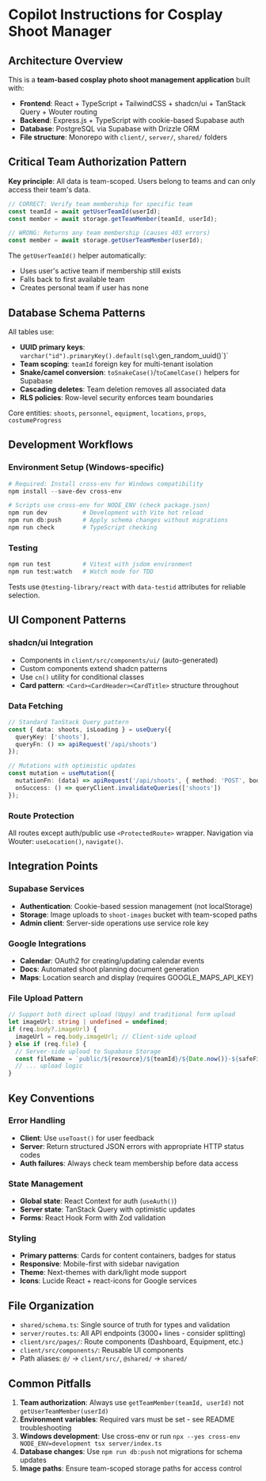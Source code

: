 # Copilot Instructions for Cosplay Shoot Manager

## Architecture Overview

This is a **team-based cosplay photo shoot management application** built with:
- **Frontend**: React + TypeScript + TailwindCSS + shadcn/ui + TanStack Query + Wouter routing
- **Backend**: Express.js + TypeScript with cookie-based Supabase auth
- **Database**: PostgreSQL via Supabase with Drizzle ORM
- **File structure**: Monorepo with `client/`, `server/`, `shared/` folders

## Critical Team Authorization Pattern

**Key principle**: All data is team-scoped. Users belong to teams and can only access their team's data.

```typescript
// CORRECT: Verify team membership for specific team
const teamId = await getUserTeamId(userId);
const member = await storage.getTeamMember(teamId, userId);

// WRONG: Returns any team membership (causes 403 errors)
const member = await storage.getUserTeamMember(userId);
```

The `getUserTeamId()` helper automatically:
- Uses user's active team if membership still exists
- Falls back to first available team
- Creates personal team if user has none

## Database Schema Patterns

All tables use:
- **UUID primary keys**: `varchar("id").primaryKey().default(sql\`gen_random_uuid()\`)`
- **Team scoping**: `teamId` foreign key for multi-tenant isolation
- **Snake/camel conversion**: `toSnakeCase()`/`toCamelCase()` helpers for Supabase
- **Cascading deletes**: Team deletion removes all associated data
- **RLS policies**: Row-level security enforces team boundaries

Core entities: `shoots`, `personnel`, `equipment`, `locations`, `props`, `costumeProgress`

## Development Workflows

### Environment Setup (Windows-specific)
```powershell
# Required: Install cross-env for Windows compatibility
npm install --save-dev cross-env

# Scripts use cross-env for NODE_ENV (check package.json)
npm run dev          # Development with Vite hot reload
npm run db:push      # Apply schema changes without migrations
npm run check        # TypeScript checking
```

### Testing
```bash
npm run test         # Vitest with jsdom environment
npm run test:watch   # Watch mode for TDD
```

Tests use `@testing-library/react` with `data-testid` attributes for reliable selection.

## UI Component Patterns

### shadcn/ui Integration
- Components in `client/src/components/ui/` (auto-generated)
- Custom components extend shadcn patterns
- Use `cn()` utility for conditional classes
- **Card pattern**: `<Card><CardHeader><CardTitle>` structure throughout

### Data Fetching
```typescript
// Standard TanStack Query pattern
const { data: shoots, isLoading } = useQuery({
  queryKey: ['shoots'],
  queryFn: () => apiRequest('/api/shoots')
});

// Mutations with optimistic updates
const mutation = useMutation({
  mutationFn: (data) => apiRequest('/api/shoots', { method: 'POST', body: data }),
  onSuccess: () => queryClient.invalidateQueries(['shoots'])
});
```

### Route Protection
All routes except auth/public use `<ProtectedRoute>` wrapper. Navigation via Wouter: `useLocation()`, `navigate()`.

## Integration Points

### Supabase Services
- **Authentication**: Cookie-based session management (not localStorage)
- **Storage**: Image uploads to `shoot-images` bucket with team-scoped paths
- **Admin client**: Server-side operations use service role key

### Google Integrations
- **Calendar**: OAuth2 for creating/updating calendar events
- **Docs**: Automated shoot planning document generation
- **Maps**: Location search and display (requires GOOGLE_MAPS_API_KEY)

### File Upload Pattern
```typescript
// Support both direct upload (Uppy) and traditional form upload
let imageUrl: string | undefined = undefined;
if (req.body?.imageUrl) {
  imageUrl = req.body.imageUrl; // Client-side upload
} else if (req.file) {
  // Server-side upload to Supabase Storage
  const fileName = `public/${resource}/${teamId}/${Date.now()}-${safeFilename}`;
  // ... upload logic
}
```

## Key Conventions

### Error Handling
- **Client**: Use `useToast()` for user feedback
- **Server**: Return structured JSON errors with appropriate HTTP status codes
- **Auth failures**: Always check team membership before data access

### State Management
- **Global state**: React Context for auth (`useAuth()`)
- **Server state**: TanStack Query with optimistic updates
- **Forms**: React Hook Form with Zod validation

### Styling
- **Primary patterns**: Cards for content containers, badges for status
- **Responsive**: Mobile-first with sidebar navigation
- **Theme**: Next-themes with dark/light mode support
- **Icons**: Lucide React + react-icons for Google services

## File Organization

- `shared/schema.ts`: Single source of truth for types and validation
- `server/routes.ts`: All API endpoints (3000+ lines - consider splitting)
- `client/src/pages/`: Route components (Dashboard, Equipment, etc.)
- `client/src/components/`: Reusable UI components
- Path aliases: `@/` → `client/src/`, `@shared/` → `shared/`

## Common Pitfalls

1. **Team authorization**: Always use `getTeamMember(teamId, userId)` not `getUserTeamMember(userId)`
2. **Environment variables**: Required vars must be set - see README troubleshooting
3. **Windows development**: Use cross-env or run `npx --yes cross-env NODE_ENV=development tsx server/index.ts`
4. **Database changes**: Use `npm run db:push` not migrations for schema updates
5. **Image paths**: Ensure team-scoped storage paths for access control
